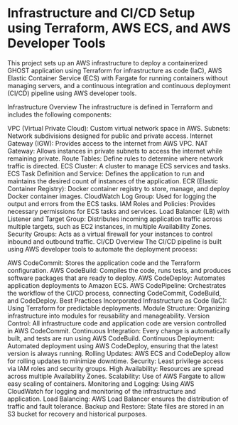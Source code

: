 # Infrastructure and CI/CD Setup using Terraform, AWS ECS, and AWS Developer Tools


This project sets up an AWS infrastructure to deploy a containerized GHOST application using Terraform for infrastructure as code (IaC), AWS Elastic Container Service (ECS) with Fargate for running containers without managing servers, and a continuous integration and continuous deployment (CI/CD) pipeline using AWS developer tools.

Infrastructure Overview
The infrastructure is defined in Terraform and includes the following components:

VPC (Virtual Private Cloud): Custom virtual network space in AWS.
Subnets: Network subdivisions designed for public and private access.
Internet Gateway (IGW): Provides access to the internet from AWS VPC.
NAT Gateway: Allows instances in private subnets to access the internet while remaining private.
Route Tables: Define rules to determine where network traffic is directed.
ECS Cluster: A cluster to manage ECS services and tasks.
ECS Task Definition and Service: Defines the application to run and maintains the desired count of instances of the application.
ECR (Elastic Container Registry): Docker container registry to store, manage, and deploy Docker container images.
CloudWatch Log Group: Used for logging the output and errors from the ECS tasks.
IAM Roles and Policies: Provides necessary permissions for ECS tasks and services.
Load Balancer (LB) with Listener and Target Group: Distributes incoming application traffic across multiple targets, such as EC2 instances, in multiple Availability Zones.
Security Groups: Acts as a virtual firewall for your instances to control inbound and outbound traffic.
CI/CD Overview
The CI/CD pipeline is built using AWS developer tools to automate the deployment process:

AWS CodeCommit: Stores the application code and the Terraform configuration.
AWS CodeBuild: Compiles the code, runs tests, and produces software packages that are ready to deploy.
AWS CodeDeploy: Automates application deployments to Amazon ECS.
AWS CodePipeline: Orchestrates the workflow of the CI/CD process, connecting CodeCommit, CodeBuild, and CodeDeploy.
Best Practices Incorporated
Infrastructure as Code (IaC): Using Terraform for predictable deployments.
Module Structure: Organizing infrastructure into modules for reusability and manageability.
Version Control: All infrastructure code and application code are version controlled in AWS CodeCommit.
Continuous Integration: Every change is automatically built, and tests are run using AWS CodeBuild.
Continuous Deployment: Automated deployment using AWS CodeDeploy, ensuring that the latest version is always running.
Rolling Updates: AWS ECS and CodeDeploy allow for rolling updates to minimize downtime.
Security: Least privilege access via IAM roles and security groups.
High Availability: Resources are spread across multiple Availability Zones.
Scalability: Use of AWS Fargate to allow easy scaling of containers.
Monitoring and Logging: Using AWS CloudWatch for logging and monitoring of the infrastructure and application.
Load Balancing: AWS Load Balancer ensures the distribution of traffic and fault tolerance.
Backup and Restore: State files are stored in an S3 bucket for recovery and historical purposes.
